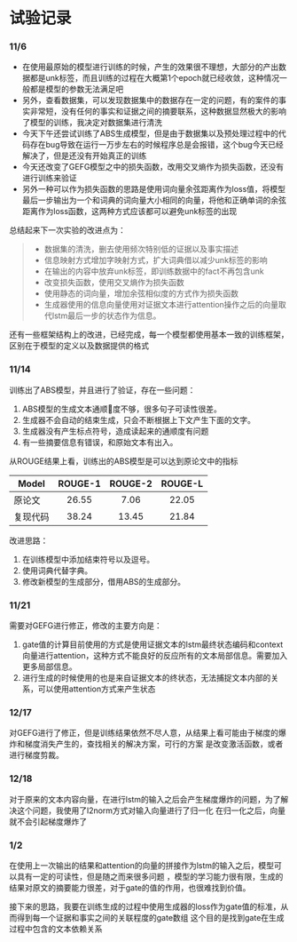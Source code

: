 
试验记录
======================
### 11/6
+ 在使用最原始的模型进行训练的时候，产生的效果很不理想，大部分的产出数据都是unk标签，而且训练的过程在大概第1个epoch就已经收敛，这种情况一般都是模型的参数无法满足吧
+ 另外，查看数据集，可以发现数据集中的数据存在一定的问题，有的案件的事实非常短，没有任何的事实和证据之间的摘要联系，这种数据显然极大的影响了模型的训练，我决定对数据集进行清洗
+ 今天下午还尝试训练了ABS生成模型，但是由于数据集以及预处理过程中的代码存在bug导致在运行一万步左右的时候程序总是会报错，这个bug今天已经解决了，但是还没有开始真正的训练
+ 今天还改变了GEFG模型之中的损失函数，改用交叉熵作为损失函数，还没有进行训练来验证
+ 另外一种可以作为损失函数的思路是使用词向量余弦距离作为loss值，将模型最后一步输出为一个和词典的词向量大小相同的向量，将他和正确单词的余弦距离作为loss函数，这两种方式应该都可以避免unk标签的出现

总结起来下一次实验的改进点为：

> + 数据集的清洗，删去使用频次特别低的证据以及事实描述
> + 信息映射方式增加字映射方式，扩大词典借以减少unk标签的影响
> + 在输出的内容中放弃unk标签，即训练数据中的fact不再包含unk
> + 改变损失函数，使用交叉熵作为损失函数
> + 使用静态的词向量，增加余弦相似度的方式作为损失函数
> + 生成器使用的信息向量使用对证据文本进行attention操作之后的向量取代lstm最后一步的状态作为信息。

还有一些框架结构上的改进，已经完成，每一个模型都使用基本一致的训练框架，区别在于模型的定义以及数据提供的格式



### 11/14

训练出了ABS模型，并且进行了验证，存在一些问题：
1. ABS模型的生成文本通顺度不够，很多句子可读性很差。
2. 生成器不会自动的结束生成，只会不断根据上下文产生下面的文字。
3. 生成器没有产生标点符号，造成读起来的通顺度有问题
4. 有一些摘要信息有错误，和原始文本有出入。

从ROUGE结果上看，训练出的ABS模型是可以达到原论文中的指标


|Model | ROUGE-1 | ROUGE-2 | ROUGE-L |
|---|:---:|:---:|:---:|
|原论文 | 26.55 | 7.06 | 22.05 |
|复现代码|38.24|13.45|21.84

改进思路：
1. 在训练模型中添加结束符号以及逗号。
2. 使用词典代替字典。
3. 修改新模型的生成部分，借用ABS的生成部分。

### 11/21

需要对GEFG进行修正，修改的主要方向是：

1. gate值的计算目前使用的方式是使用证据文本的lstm最终状态编码和context向量进行attention，这种方式不能良好的反应所有的文本局部信息。需要加入更多局部信息。
2. 进行生成的时候使用的也是来自证据文本的终状态，无法捕捉文本内部的关系，可以使用attention方式来产生状态

### 12/17

对GEFG进行了修正，但是训练结果依然不尽人意，从结果上看可能由于梯度的爆炸和梯度消失产生的，查找相关的解决方案，可行的方案
是改变激活函数，或者进行梯度剪裁。

### 12/18

对于原来的文本内容向量，在进行lstm的输入之后会产生梯度爆炸的问题，为了解决这个问题，我使用了l2norm方式对输入向量进行了归一化
在归一化之后，向量就不会引起梯度爆炸了

### 1/2

在使用上一次输出的结果和attention的向量的拼接作为lstm的输入之后，模型可以具有一定的可读性，但是随之而来很多问题
，模型的学习能力很有限，生成的结果对原文的摘要能力很差，对于gate的值的作用，也很难找到价值。

接下来的思路，我要在训练生成的过程中使用生成器的loss作为gate值的标准，从而得到每一个证据和事实之间的关联程度的gate数组
这个目的是找到gate在生成过程中包含的文本依赖关系